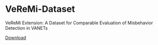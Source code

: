 # VeReMi-Dataset
VeReMi Extension: A Dataset for Comparable Evaluation of Misbehavior Detection in VANETs

[Download](https://bit.ly/3bcWCLV "VeReMi Dataset")
